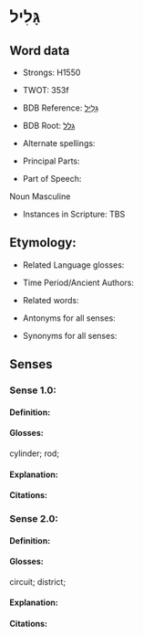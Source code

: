 # גָּלִיל

<!-- Status: S2="NeedsEdits" -->
<!-- Lexica used for edits:   -->

## Word data

* Strongs: H1550

* TWOT: 353f

* BDB Reference: [גָּלִיל](rc://en/bdb/dict/c.cd.al)

* BDB Root: [גלל](rc://en/bdb/dict/c.cd.aa)

* Alternate spellings:

* Principal Parts:

* Part of Speech:

Noun Masculine

* Instances in Scripture: TBS

## Etymology:

* Related Language glosses:

* Time Period/Ancient Authors:

* Related words:

* Antonyms for all senses:

* Synonyms for all senses:

## Senses

### Sense 1.0:

#### Definition:

#### Glosses:

cylinder; rod; 

#### Explanation:

#### Citations:



### Sense 2.0:

#### Definition:

#### Glosses:

circuit; district; 

#### Explanation:

#### Citations:



